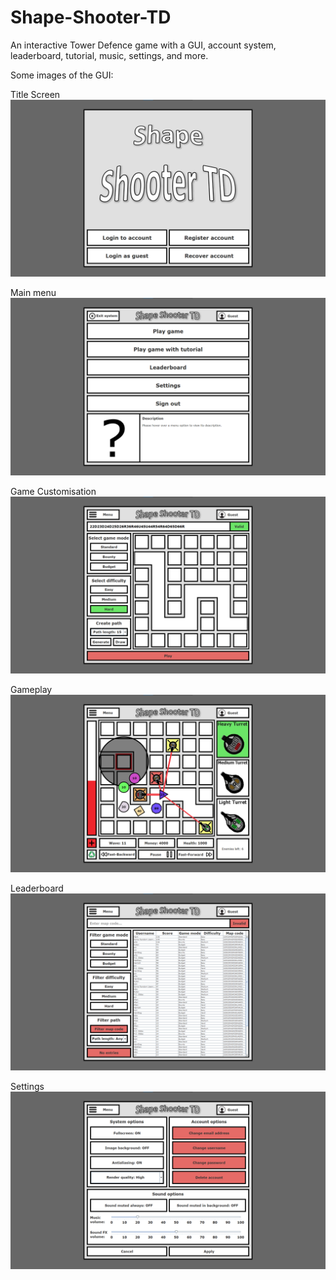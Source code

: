 # Shape-Shooter-TD
An interactive Tower Defence game with a GUI, account system, leaderboard, tutorial, music, settings, and more.

Some images of the GUI:

Title Screen
![alt text](https://github.com/Jonathon-A/Shape-Shooter-TD/blob/main/Example%20Images/1TitleScreen.png)

Main menu
![alt text](https://github.com/Jonathon-A/Shape-Shooter-TD/blob/main/Example%20Images/2Menu.png)

Game Customisation
![alt text](https://github.com/Jonathon-A/Shape-Shooter-TD/blob/main/Example%20Images/3GameCustomisation.png)

Gameplay
![alt text](https://github.com/Jonathon-A/Shape-Shooter-TD/blob/main/Example%20Images/4Game.png)

Leaderboard
![alt text](https://github.com/Jonathon-A/Shape-Shooter-TD/blob/main/Example%20Images/5Leaderboard.png)

Settings
![alt text](https://github.com/Jonathon-A/Shape-Shooter-TD/blob/main/Example%20Images/6Settings.png)
